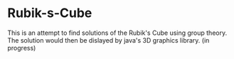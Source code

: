 # Rubik-s-Cube
This is an attempt to find solutions of the Rubik's Cube using group theory.
The solution would then be dislayed by java's 3D graphics library.
(in progress)

